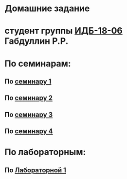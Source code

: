 # Домашние задание
# студент группы [ИДБ-18-06](https://github.com/stankin/design-part-1/wiki/list-idb-18-06) Габдуллин Р.Р.

# По cеминарам:
## По [семинару 1](https://github.com/stankin/design-part-1/wiki/sem1#%D0%9C%D0%B0..)
## По [семинару 2](https://github.com/stankin/design-part-1/wiki/sem2)
## По [семинару 3]()
## По [семинару 4]()

# По лабораторным:
## По [Лабораторной 1](https://github.com/LLlepek/Ruslan.github.io/blob/main/laba1/laba1.md)
